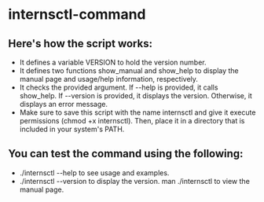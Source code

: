 # internsctl-command

## Here's how the script works:

- It defines a variable VERSION to hold the version number.
- It defines two functions show_manual and show_help to display the manual page and usage/help information, respectively.
- It checks the provided argument. If --help is provided, it calls show_help. If --version is provided, it displays the version. Otherwise, it displays an error message.
- Make sure to save this script with the name internsctl and give it execute permissions (chmod +x internsctl). Then, place it in a directory that is included in your system's PATH.

## You can test the command using the following:

 - ./internsctl --help to see usage and examples.
- ./internsctl --version to display the version.
man ./internsctl to view the manual page.

